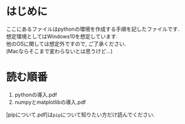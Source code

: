# はじめに
ここにあるファイルはpythonの環境を作成する手順を記したファイルです.  
想定環境としてはWindows10を想定しています.  
他のOSに関しては想定外ですので, ご了承ください.  
(Macならそこまで変わらないとは思うけど…)

# 読む順番

1. pythonの導入.pdf
2. numpyとmatplotlibの導入.pdf

[pipについて.pdf]は`pip`について知りたい方だけ読んでください.
